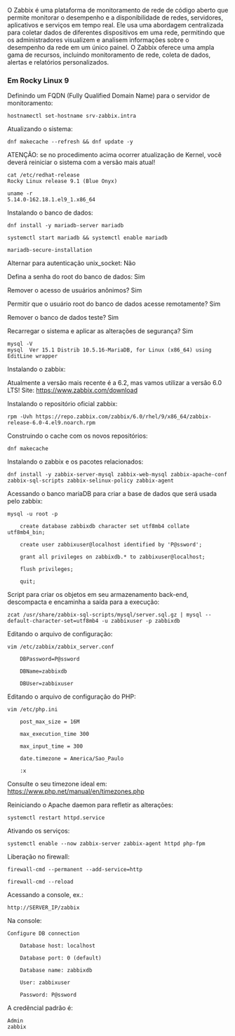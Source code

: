 O Zabbix é uma plataforma de monitoramento de rede de código aberto que permite monitorar o desempenho e a disponibilidade de redes, servidores, aplicativos e serviços em tempo real. Ele usa uma abordagem centralizada para coletar dados de diferentes dispositivos em uma rede, permitindo que os administradores visualizem e analisem informações sobre o desempenho da rede em um único painel. O Zabbix oferece uma ampla gama de recursos, incluindo monitoramento de rede, coleta de dados, alertas e relatórios personalizados.

### Em Rocky Linux 9

Definindo um FQDN (Fully Qualified Domain Name) para o servidor de monitoramento:

    hostnamectl set-hostname srv-zabbix.intra

Atualizando o sistema:

    dnf makecache --refresh && dnf update -y

ATENÇÃO: se no procedimento acima ocorrer atualização de Kernel, você deverá reiniciar o sistema com a versão mais atual!

    cat /etc/redhat-release
    Rocky Linux release 9.1 (Blue Onyx)

    uname -r
    5.14.0-162.18.1.el9_1.x86_64

Instalando o banco de dados:

    dnf install -y mariadb-server mariadb

    systemctl start mariadb && systemctl enable mariadb

    mariadb-secure-installation

Alternar para autenticação unix_socket: Não

Defina a senha do root do banco de dados: Sim

Remover o acesso de usuários anônimos? Sim

Permitir que o usuário root do banco de dados acesse remotamente? Sim

Remover o banco de dados teste? Sim

Recarregar o sistema e aplicar as alterações de segurança? Sim

    mysql -V
    mysql  Ver 15.1 Distrib 10.5.16-MariaDB, for Linux (x86_64) using  EditLine wrapper

Instalando o zabbix:

Atualmente a versão mais recente é a 6.2, mas vamos utilizar a versão 6.0 LTS!
Site: https://www.zabbix.com/download

Instalando o repositório oficial zabbix:

    rpm -Uvh https://repo.zabbix.com/zabbix/6.0/rhel/9/x86_64/zabbix-release-6.0-4.el9.noarch.rpm

Construindo o cache com os novos repositórios:

    dnf makecache

Instalando o zabbix e os pacotes relacionados:

    dnf install -y zabbix-server-mysql zabbix-web-mysql zabbix-apache-conf zabbix-sql-scripts zabbix-selinux-policy zabbix-agent

Acessando o banco mariaDB para criar a base de dados que será usada pelo zabbix:

    mysql -u root -p

        create database zabbixdb character set utf8mb4 collate utf8mb4_bin;

        create user zabbixuser@localhost identified by 'P@ssword';

        grant all privileges on zabbixdb.* to zabbixuser@localhost;

        flush privileges;

        quit;

Script para criar os objetos em seu armazenamento back-end, descompacta e encaminha a saída para a execução:

    zcat /usr/share/zabbix-sql-scripts/mysql/server.sql.gz | mysql --default-character-set=utf8mb4 -u zabbixuser -p zabbixdb

Editando o arquivo de configuração:

    vim /etc/zabbix/zabbix_server.conf

        DBPassword=P@ssword

        DBName=zabbixdb

        DBUser=zabbixuser

Editando o arquivo de configuração do PHP:

    vim /etc/php.ini

        post_max_size = 16M

        max_execution_time 300

        max_input_time = 300

        date.timezone = America/Sao_Paulo

        :x

Consulte o seu timezone ideal em: https://www.php.net/manual/en/timezones.php

Reiniciando o Apache daemon para refletir as alterações:

    systemctl restart httpd.service

Ativando os serviços:

    systemctl enable --now zabbix-server zabbix-agent httpd php-fpm

Liberação no firewall:

    firewall-cmd --permanent --add-service=http

    firewall-cmd --reload

Acessando a console, ex.:

    http://SERVER_IP/zabbix

Na console: 

    Configure DB connection

        Database host: localhost

        Database port: 0 (default)

        Database name: zabbixdb

        User: zabbixuser

        Password: P@ssword

A credêncial padrão é:

    Admin
    zabbix